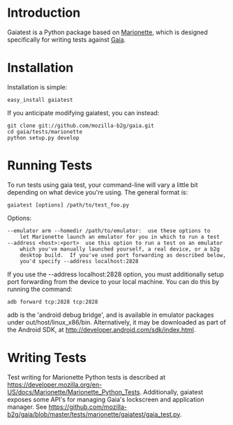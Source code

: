 
Introduction
============

Gaiatest is a Python package based on
[Marionette](https://developer.mozilla.org/en-US/docs/Marionette), which is
designed specifically for writing tests against
[Gaia](https://github.com/mozilla-b2g/gaia).

Installation
============

Installation is simple:

    easy_install gaiatest

If you anticipate modifying gaiatest, you can instead:

    git clone git://github.com/mozilla-b2g/gaia.git
    cd gaia/tests/marionette
    python setup.py develop

Running Tests
=============

To run tests using gaia test, your command-line will vary a little bit
depending on what device you're using.  The general format is:

    gaiatest [options] /path/to/test_foo.py

Options:

    --emulator arm --homedir /path/to/emulator:  use these options to 
        let Marionette launch an emulator for you in which to run a test
    --address <host>:<port>  use this option to run a test on an emulator
        which you've manually launched yourself, a real device, or a b2g
        desktop build.  If you've used port forwarding as described below,
        you'd specify --address localhost:2828

If you use the --address localhost:2828 option, you must additionally setup
port forwarding from the device to your local machine.  You can do this by
running the command:

    adb forward tcp:2828 tcp:2828

adb is the 'android debug bridge', and is available in emulator packages under
out/host/linux_x86/bin.  Alternatively, it may be downloaded as part of the
Android SDK, at http://developer.android.com/sdk/index.html.

Writing Tests
=============

Test writing for Marionette Python tests is described at
https://developer.mozilla.org/en-US/docs/Marionette/Marionette_Python_Tests.
Additionally, gaiatest exposes some API's for managing Gaia's lockscreen
and application manager.  See https://github.com/mozilla-b2g/gaia/blob/master/tests/marionette/gaiatest/gaia_test.py.

